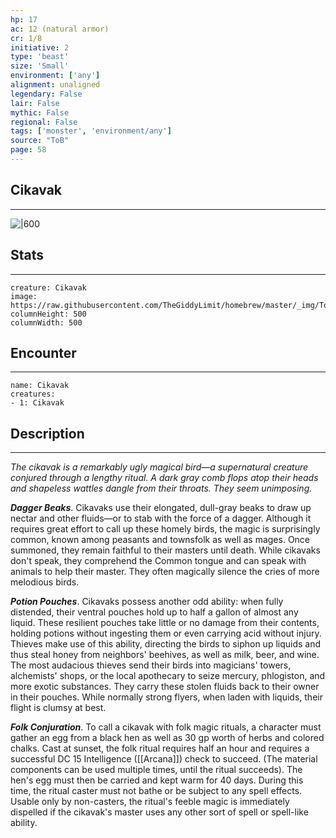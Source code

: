 ```yaml
---
hp: 17
ac: 12 (natural armor)
cr: 1/8
initiative: 2
type: 'beast'    
size: 'Small'
environment: ['any']
alignment: unaligned
legendary: False
lair: False
mythic: False
regional: False
tags: ['monster', 'environment/any']
source: "ToB"
page: 58
---
```


## Cikavak
---

![|600](https://raw.githubusercontent.com/TheGiddyLimit/homebrew/master/_img/ToB/Cikavak.webp)

## Stats
---

```statblock
creature: Cikavak
image: https://raw.githubusercontent.com/TheGiddyLimit/homebrew/master/_img/ToB/token/Cikavak.png
columnHeight: 500
columnWidth: 500
```

## Encounter
---

```encounter-table
name: Cikavak
creatures:
- 1: Cikavak
```

## Description
---
_The cikavak is a remarkably ugly magical bird—a supernatural creature conjured through a lengthy ritual. A dark gray comb flops atop their heads and shapeless wattles dangle from their throats. They seem unimposing._

**_Dagger Beaks_**. Cikavaks use their elongated, dull-gray beaks to draw up nectar and other fluids—or to stab with the force of a dagger. Although it requires great effort to call up these homely birds, the magic is surprisingly common, known among peasants and townsfolk as well as mages. Once summoned, they remain faithful to their masters until death. While cikavaks don't speak, they comprehend the Common tongue and can speak with animals to help their master. They often magically silence the cries of more melodious birds.

**_Potion Pouches_**. Cikavaks possess another odd ability: when fully distended, their ventral pouches hold up to half a gallon of almost any liquid. These resilient pouches take little or no damage from their contents, holding potions without ingesting them or even carrying acid without injury.
Thieves make use of this ability, directing the birds to siphon up liquids and thus steal honey from neighbors' beehives, as well as milk, beer, and wine. The most audacious thieves send their birds into magicians' towers, alchemists' shops, or the local apothecary to seize mercury, phlogiston, and more exotic substances. They carry these stolen fluids back to their owner in their pouches. While normally strong flyers, when laden with liquids, their flight is clumsy at best.

**_Folk Conjuration_**. To call a cikavak with folk magic rituals, a character must gather an egg from a black hen as well as 30 gp worth of herbs and colored chalks. Cast at sunset, the folk ritual requires half an hour and requires a successful DC 15 Intelligence ([[Arcana]]) check to succeed. (The material components can be used multiple times, until the ritual succeeds). The hen's egg must then be carried and kept warm for 40 days. During this time, the ritual caster must not bathe or be subject to any spell effects. Usable only by non-casters, the ritual's feeble magic is immediately dispelled if the cikavak's master uses any other sort of spell or spell-like ability.






